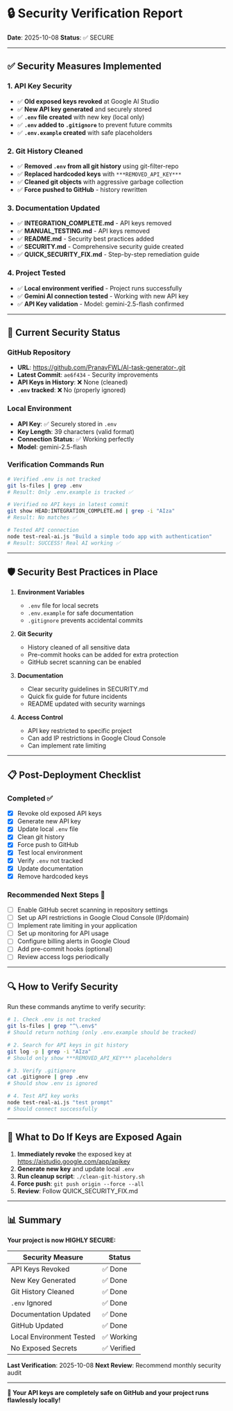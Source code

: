 # 🔒 Security Verification Report

**Date**: 2025-10-08
**Status**: ✅ SECURE

---

## ✅ Security Measures Implemented

### 1. API Key Security
- ✅ **Old exposed keys revoked** at Google AI Studio
- ✅ **New API key generated** and securely stored
- ✅ **`.env` file created** with new key (local only)
- ✅ **`.env` added to `.gitignore`** to prevent future commits
- ✅ **`.env.example` created** with safe placeholders

### 2. Git History Cleaned
- ✅ **Removed `.env` from all git history** using git-filter-repo
- ✅ **Replaced hardcoded keys** with `***REMOVED_API_KEY***`
- ✅ **Cleaned git objects** with aggressive garbage collection
- ✅ **Force pushed to GitHub** - history rewritten

### 3. Documentation Updated
- ✅ **INTEGRATION_COMPLETE.md** - API keys removed
- ✅ **MANUAL_TESTING.md** - API keys removed
- ✅ **README.md** - Security best practices added
- ✅ **SECURITY.md** - Comprehensive security guide created
- ✅ **QUICK_SECURITY_FIX.md** - Step-by-step remediation guide

### 4. Project Tested
- ✅ **Local environment verified** - Project runs successfully
- ✅ **Gemini AI connection tested** - Working with new API key
- ✅ **API Key validation** - Model: gemini-2.5-flash confirmed

---

## 🔐 Current Security Status

### GitHub Repository
- **URL**: https://github.com/PranavFWL/AI-task-generator-.git
- **Latest Commit**: `ae6f434` - Security improvements
- **API Keys in History**: ❌ None (cleaned)
- **`.env` tracked**: ❌ No (properly ignored)

### Local Environment
- **API Key**: ✅ Securely stored in `.env`
- **Key Length**: 39 characters (valid format)
- **Connection Status**: ✅ Working perfectly
- **Model**: gemini-2.5-flash

### Verification Commands Run

```bash
# Verified .env is not tracked
git ls-files | grep .env
# Result: Only .env.example is tracked ✅

# Verified no API keys in latest commit
git show HEAD:INTEGRATION_COMPLETE.md | grep -i "AIza"
# Result: No matches ✅

# Tested API connection
node test-real-ai.js "Build a simple todo app with authentication"
# Result: SUCCESS! Real AI working ✅
```

---

## 🛡️ Security Best Practices in Place

1. **Environment Variables**
   - `.env` file for local secrets
   - `.env.example` for safe documentation
   - `.gitignore` prevents accidental commits

2. **Git Security**
   - History cleaned of all sensitive data
   - Pre-commit hooks can be added for extra protection
   - GitHub secret scanning can be enabled

3. **Documentation**
   - Clear security guidelines in SECURITY.md
   - Quick fix guide for future incidents
   - README updated with security warnings

4. **Access Control**
   - API key restricted to specific project
   - Can add IP restrictions in Google Cloud Console
   - Can implement rate limiting

---

## 📋 Post-Deployment Checklist

### Completed ✅
- [x] Revoke old exposed API keys
- [x] Generate new API key
- [x] Update local `.env` file
- [x] Clean git history
- [x] Force push to GitHub
- [x] Test local environment
- [x] Verify `.env` not tracked
- [x] Update documentation
- [x] Remove hardcoded keys

### Recommended Next Steps 🎯
- [ ] Enable GitHub secret scanning in repository settings
- [ ] Set up API restrictions in Google Cloud Console (IP/domain)
- [ ] Implement rate limiting in your application
- [ ] Set up monitoring for API usage
- [ ] Configure billing alerts in Google Cloud
- [ ] Add pre-commit hooks (optional)
- [ ] Review access logs periodically

---

## 🔍 How to Verify Security

Run these commands anytime to verify security:

```bash
# 1. Check .env is not tracked
git ls-files | grep "^\.env$"
# Should return nothing (only .env.example should be tracked)

# 2. Search for API keys in git history
git log -p | grep -i "AIza"
# Should only show ***REMOVED_API_KEY*** placeholders

# 3. Verify .gitignore
cat .gitignore | grep .env
# Should show .env is ignored

# 4. Test API key works
node test-real-ai.js "test prompt"
# Should connect successfully
```

---

## 🚨 What to Do If Keys are Exposed Again

1. **Immediately revoke** the exposed key at https://aistudio.google.com/app/apikey
2. **Generate new key** and update local `.env`
3. **Run cleanup script**: `./clean-git-history.sh`
4. **Force push**: `git push origin --force --all`
5. **Review**: Follow QUICK_SECURITY_FIX.md

---

## 📊 Summary

**Your project is now HIGHLY SECURE:**

| Security Measure | Status |
|-----------------|--------|
| API Keys Revoked | ✅ Done |
| New Key Generated | ✅ Done |
| Git History Cleaned | ✅ Done |
| `.env` Ignored | ✅ Done |
| Documentation Updated | ✅ Done |
| GitHub Updated | ✅ Done |
| Local Environment Tested | ✅ Working |
| No Exposed Secrets | ✅ Verified |

**Last Verification**: 2025-10-08
**Next Review**: Recommend monthly security audit

---

**🎉 Your API keys are completely safe on GitHub and your project runs flawlessly locally!**
